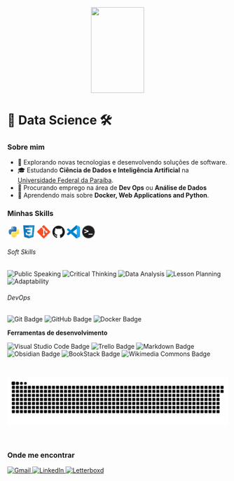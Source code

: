 

<div align="center">
  <img width="49%" height="195px" src="https://github-readme-stats.vercel.app/api/top-langs/?username=rodhfr&show_icons=False&count_private=False&layout=compact&hide_border=true&title_color=C0C0C0&text_color=c9d1d9&bg_color=0d1117"/>
</div>

<h1 align="left">🚀 Data Science 🛠️</h1>


<h3>Sobre mim</h3>

- 🤔 Explorando novas tecnologias e desenvolvendo soluções de software.
- 🎓 Estudando **Ciência de Dados e Inteligência Artificial** na <a href="https://sigaa.ufpb.br/sigaa/public/curso/portal.jsf?id=14289031&lc=pt_BR">Universidade Federal da Paraíba</a>.
- 💼 Procurando emprego na área de **Dev Ops** ou **Análise de Dados** 
- 🌱 Aprendendo mais sobre **Docker, Web Applications and Python**.

<h3>Minhas Skills</h3>

<p align="left">
  <img src="https://raw.githubusercontent.com/devicons/devicon/master/icons/python/python-original.svg" width="30" height="30" alt="Isa-Python">
  <img src="https://raw.githubusercontent.com/devicons/devicon/master/icons/css3/css3-original.svg" width="30" height="30" alt="Isa-CSS">
  <img src="https://raw.githubusercontent.com/devicons/devicon/master/icons/git/git-plain.svg" width="30" height="30" alt="Isa-git">
  <img src="https://raw.githubusercontent.com/devicons/devicon/master/icons/github/github-original.svg" width="30" height="30" alt="Isa-github">
  <img src="https://raw.githubusercontent.com/devicons/devicon/master/icons/vscode/vscode-original.svg" width="30" height="30" alt="Isa-vscode">
  <img src="https://raw.githubusercontent.com/github/explore/80688e429a7d4ef2fca1e82350fe8e3517d3494d/topics/terminal/terminal.png" width="30" height="30" alt="Isa-terminal">
</p>

<h6>Soft Skills</h6>

![Public Speaking](https://img.shields.io/badge/Public%20Speaking-green)
![Critical Thinking](https://img.shields.io/badge/Critical%20Thinking-red)
![Data Analysis](https://img.shields.io/badge/Data%20Analysis-blue)
![Lesson Planning](https://img.shields.io/badge/Lesson%20Planning-yellow)
![Adaptability](https://img.shields.io/badge/Adaptability-purple)

<h6>DevOps</h6>

![Git Badge](https://img.shields.io/badge/Git-F05032?logo=git&logoColor=fff&style=flat)
![GitHub Badge](https://img.shields.io/badge/GitHub-181717?logo=github&logoColor=fff&style=flat)
![Docker Badge](https://img.shields.io/badge/Docker-2496ED?logo=docker&logoColor=fff&style=flat)


**Ferramentas de desenvolvimento**

![Visual Studio Code Badge](https://img.shields.io/badge/Visual%20Studio%20Code-007ACC?logo=visualstudiocode&logoColor=fff&style=flat)
![Trello Badge](https://img.shields.io/badge/Trello-0052CC?logo=trello&logoColor=fff&style=flat)
![Markdown Badge](https://img.shields.io/badge/Markdown-000?logo=markdown&logoColor=fff&style=flat)
![Obsidian Badge](https://img.shields.io/badge/Obsidian-7C3AED?logo=obsidian&logoColor=fff&style=flat)
![BookStack Badge](https://img.shields.io/badge/BookStack-0288D1?logo=bookstack&logoColor=fff&style=flat)
![Wikimedia Commons Badge](https://img.shields.io/badge/Wikimedia%20Commons-069?logo=wikimediacommons&logoColor=fff&style=flat)

<br>

<p align="center">
  <img src="https://github.com/rodhfr/rodhfr/blob/main/snake.svg" alt="Snake animation">
</p>

<br>

<h3>Onde me encontrar</h3>

<p align="left">
  <a href="mailto:souzafrodolfo@gmail.com">
    <img src="https://img.shields.io/badge/Gmail-EA4335.svg?style=for-the-badge&logo=Gmail&logoColor=white" target="_blank" alt="Gmail">
  </a>
  <a href="https://www.linkedin.com/in/rodolfo-fran%C3%A7a-de-souza-28b55a286/" target="_blank">
    <img src="https://img.shields.io/badge/LinkedIn-0A66C2.svg?style=for-the-badge&logo=LinkedIn&logoColor=white" target="_blank" alt="LinkedIn">
  </a>
  <a href="https://letterboxd.com/RodolfoFranca/" target="_blank">
    <img src="https://img.shields.io/badge/Letterboxd-202830.svg?style=for-the-badge&logo=Letterboxd&logoColor=white" target="_blank" alt="Letterboxd">
  </a>
</p>
